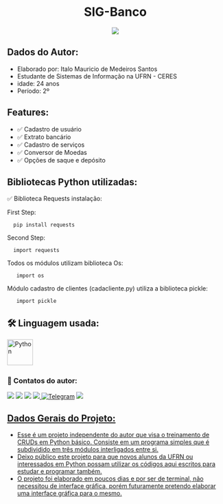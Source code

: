 
<h1 align="center"> SIG-Banco </h1>

<p align="center">
<img src="http://img.shields.io/static/v1?label=STATUS&message=%20FINALIZADO&color=GREEN&style=for-the-badge"/>
</p>


## Dados do Autor:
* Elaborado por: Italo Mauricio de Medeiros Santos
*  Estudante de Sistemas de Informação na UFRN - CERES
*  idade: 24 anos
* Período: 2º


## Features:

- ✅ Cadastro de usuário
- ✅ Extrato bancário
- ✅ Cadastro de serviços
- ✅ Conversor de Moedas
- ✅ Opções de saque e depósito

## Bibliotecas Python utilizadas:

✅ Biblioteca Requests instalação:

First Step:

      pip install requests
      
Second Step:

      import requests
    


Todos os módulos utilizam biblioteca Os:

       import os
       
  
Módulo cadastro de clientes (cadacliente.py) utiliza a biblioteca pickle:
       
       import pickle
    
    
    
    
## :hammer_and_wrench: Linguagem usada:
<div>
  <img src="https://cdn.jsdelivr.net/gh/devicons/devicon/icons/python/python-original.svg" title="Python" alt="Python" width="60" height="60"/>&nbsp;

### :calling: Contatos do autor:
<div>

[<img src = "https://img.shields.io/badge/instagram-%23E4405F.svg?&style=for-the-badge&logo=instagram&logoColor=white">](https://www.instagram.com/italomauricio1/) <a href = "mailto:italomauricio98@gmail.com"><img src="https://img.shields.io/badge/Gmail-D14836?style=for-the-badge&logo=gmail&logoColor=white" target="_blank"></a> [<img src="https://img.shields.io/badge/twitter-%231DA1F2.svg?&style=for-the-badge&logo=twitter&logoColor=white" />](https://twitter.com/USERNAME)  [<img src="https://img.shields.io/badge/linkedin-%230077B5.svg?&style=for-the-badge&logo=linkedin&logoColor=white" />](https://www.linkedin.com/in/italo-mauricio-26b76b15a/)<a id="telegram" href="https://t.me/italomauricio1" target="_blank">  ![Telegram](https://img.shields.io/static/v1?style=for-the-badge&message=Telegram&color=26A5E4&logo=Telegram&logoColor=FFFFFF&label=)</a>  <a id="codersrank" href="https://profile.codersrank.io/user/italo-mauricio" target="_blank">
  <img src= "https://img.shields.io/static/v1?style=for-the-badge&message=CodersRank&color=67A4AC&logo=CodersRank&logoColor=FFFFFF&label=">

## Dados Gerais do Projeto:

* Esse é um projeto independente do autor que visa o treinamento de CRUDs em Python básico. Consiste em um programa simples que é subdividido em três módulos interligados entre si.
* Deixo público este projeto para que novos alunos da UFRN ou interessados em Python possam utilizar os códigos aqui escritos para estudar e programar também.
* O projeto foi elaborado em poucos dias e por ser de terminal, não necessitou de interface gráfica, porém futuramente pretendo elaborar uma interface gráfica para o mesmo.
